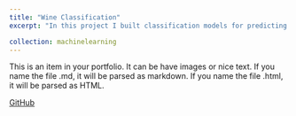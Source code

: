 ```yaml
---
title: "Wine Classification"
excerpt: "In this project I built classification models for predicting wine classes applying various methods of feature selection for dimensionality reduction..<br/>"

collection: machinelearning
---
```


This is an item in your portfolio. It can be have images or nice text. If you name the file .md, it will be parsed as markdown. If you name the file .html, it will be parsed as HTML. 
<br/>

[GitHub](https://github.com/ciDSproj/wine_classification)

